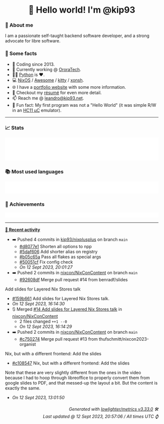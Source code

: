 <!-- README template, populated using this action:
     https://github.com/kip93/kip93/blob/main/.github/workflows/readme.yml. -->

<h1 align="center">👋 Hello world! I'm @kip93</h1> <!-- LOGIN => username -->

### 👤 About me

I am a passionate self-taught backend software developer, and a strong advocate for libre software.


### 💬 Some facts

* 📅 Coding since 2013.
* 💼 Currently working @ [OroraTech](https://ororatech.com/).
* 👨‍💻 [Python](https://github.com/search?q=user%3Akip93&l=python) is ❤️. <!-- LOGIN => username -->
* 💻 [NixOS](https://github.com/NixOS/) /
     [Awesome](https://github.com/awesomeWM/) /
     [kitty](https://github.com/kovidgoyal/kitty/) /
     [xonsh](https://github.com/xonsh/).
* 🌐 I have a [portfolio website](https://kip93.net/) with some more information.
* 📝 Checkout my [résumé](https://kip93.net/resume/) for even more detail.
* 📫 Reach me @ [leandro@kip93.net](mailto:leandro@kip93.net).
* 🎲 Fun fact: My first program was not a "Hello World" (it was simple R/W in an [HC11 µC](https://en.wikipedia.org/wiki/68HC11) emulator).


-----------------------------------------------------------------------------------------------------------------------


### 📈 Stats

![](./stats.svg)


### 📚 Most used languages <!-- by percentage, in decreasing order -->

![](./languages.svg)


### 🏅 Achievements

![](./achievements.svg)


-----------------------------------------------------------------------------------------------------------------------


**[📰 Recent activity](https://github.com/kip93)**
* ➡️ Pushed 4 commits in [kip93/nixplusplus](https://github.com/kip93/nixplusplus) on branch `main`
  * [#d8077e1](https://github.com/kip93/nixplusplus/commit/d8077e1) Shorten all options to npp
  * [#5daf606](https://github.com/kip93/nixplusplus/commit/5daf606) Add shorter alias on registry
  * [#b05c65a](https://github.com/kip93/nixplusplus/commit/b05c65a) Pass all flakes as special args
  * [#50051cf](https://github.com/kip93/nixplusplus/commit/50051cf) Fix config check
  * *On 12 Sept 2023, 20:01:27*
* ➡️ Pushed 2 commits in [nixcon/NixConContent](https://github.com/nixcon/NixConContent) on branch `main`
  * [#92608df](https://github.com/nixcon/NixConContent/commit/92608df) Merge pull request #14 from benradf/slides

Add slides for Layered Nix Stores talk
  * [#159b661](https://github.com/nixcon/NixConContent/commit/159b661) Add slides for Layered Nix Stores talk.
  * *On 12 Sept 2023, 16:14:30*
* 🔃 Merged [#14 Add slides for Layered Nix Stores talk](https://github.com/nixcon/NixConContent/pull/14) in [nixcon/NixConContent](https://github.com/nixcon/NixConContent)
  * 2 files changed `++1 --0`
  * *On 12 Sept 2023, 16:14:29*
* ➡️ Pushed 2 commits in [nixcon/NixConContent](https://github.com/nixcon/NixConContent) on branch `main`
  * [#c750274](https://github.com/nixcon/NixConContent/commit/c750274) Merge pull request #13 from thufschmitt/nixcon2023-organist

Nix, but with a different frontend: Add the slides
  * [#c108547](https://github.com/nixcon/NixConContent/commit/c108547) Nix, but with a different frontend: Add the slides

Note that these are very slightly different from the ones in the video
because I had to hoop through libreoffice to properly convert them from
google slides to PDF, and that messed-up the layout a bit. But the
content is exactly the same.
  * *On 12 Sept 2023, 13:01:50*
 <!-- Last activity -->


<h6 align="right"><em>
    Generated with <a href="https://github.com/lowlighter/metrics/tree/latest/">lowlighter/metrics v3.33.0</a> 🛠️<br> <!-- VERSION => MAJOR.minor.patch -->
    Last updated @ 12 Sept 2023, 20:57:06 / All times UTC ⌚ <!-- meta.generated => DD/MM/YYYY, hh:mm -->
</em></h6>
